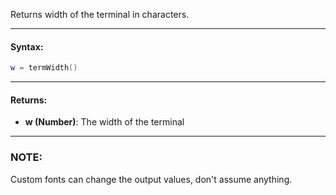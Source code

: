 Returns width of the terminal in characters.

---

#### Syntax:
```lua
w = termWidth()
```

---

#### Returns:

* **w (Number)**: The width of the terminal

---

### NOTE:

Custom fonts can change the output values, don't assume anything.